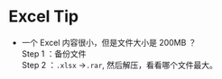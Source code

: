 # Excel Tip

- 一个 Excel 内容很小，但是文件大小是 200MB ？  
  Step 1 ：备份文件  
  Step 2 ：`.xlsx` ->`.rar`, 然后解压，看看哪个文件最大。
